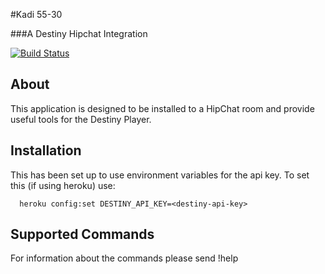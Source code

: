 
#Kadi 55-30

###A Destiny Hipchat Integration


[![Build Status][BS img]][Build Status]

[Build Status]: https://travis-ci.org/guardians-of-savings/kadi55-30

## About

This application is designed to be installed to a HipChat room and provide useful tools for the Destiny Player. 

## Installation

This has been set up to use environment variables for the api key. To set this (if using heroku) use:

```
  heroku config:set DESTINY_API_KEY=<destiny-api-key>
```


## Supported Commands

For information about the commands please send !help


[travis pull requests]: https://travis-ci.org/guardians-of-savings/kadi55-30/pull_requests
[BS img]: https://travis-ci.org/guardians-of-savings/kadi55-30.png